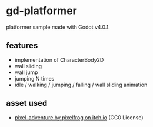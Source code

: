 # gd-platformer
platformer sample made with Godot v4.0.1.

## features
- implementation of CharacterBody2D
- wall sliding
- wall jump
- jumping N times
- idle / walking / jumping / falling / wall sliding animation

## asset used
- [pixel-adventure by pixelfrog on itch.io](https://pixelfrog-assets.itch.io/pixel-adventure-1) (CC0 License)
